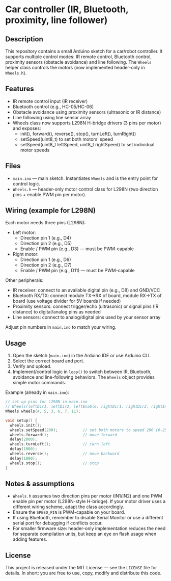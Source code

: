 # Car controller (IR, Bluetooth, proximity, line follower)

## Description

This repository contains a small Arduino sketch for a car/robot controller. It supports multiple control modes: IR remote control, Bluetooth control, proximity sensors (obstacle avoidance) and line following. The `Wheels` helper class controls the motors (now implemented header-only in `Wheels.h`).

## Features

- IR remote control input (IR receiver)
- Bluetooth control (e.g., HC-05/HC-06)
- Obstacle avoidance using proximity sensors (ultrasonic or IR distance)
- Line following using line sensor array
- Wheels class now supports L298N H-bridge drivers (3 pins per motor) and exposes:
  - init(), forward(), reverse(), stop(), turnLeft(), turnRight()
  - setSpeed(uint8_t) to set both motors' speed
  - setSpeed(uint8_t leftSpeed, uint8_t rightSpeed) to set individual motor speeds

## Files

- `main.ino` — main sketch. Instantiates `Wheels` and is the entry point for control logic.
- `Wheels.h` — header-only motor control class for L298N (two direction pins + enable PWM pin per motor).

## Wiring (example for L298N)

Each motor needs three pins (L298N):

- Left motor:
  - Direction pin 1 (e.g., D4)
  - Direction pin 2 (e.g., D5)
  - Enable / PWM pin (e.g., D3) — must be PWM-capable
- Right motor:
  - Direction pin 1 (e.g., D6)
  - Direction pin 2 (e.g., D7)
  - Enable / PWM pin (e.g., D11) — must be PWM-capable

Other peripherals:

- IR receiver: connect to an available digital pin (e.g., D8) and GND/VCC
- Bluetooth RX/TX: connect module TX->RX of board, module RX->TX of board (use voltage divider for 5V boards if needed)
- Proximity sensors: connect trigger/echo (ultrasonic) or signal pins (IR distance) to digital/analog pins as needed
- Line sensors: connect to analog/digital pins used by your sensor array

Adjust pin numbers in `main.ino` to match your wiring.

## Usage

1. Open the sketch (`main.ino`) in the Arduino IDE or use Arduino CLI.
2. Select the correct board and port.
3. Verify and upload.
4. Implement/control logic in `loop()` to switch between IR, Bluetooth, avoidance and line-following behaviors. The `Wheels` object provides simple motor commands.

Example (already in `main.ino`):

```cpp
// set up pins for L298N in main.ino
// Wheels(leftDir1, leftDir2, leftEnable, rightDir1, rightDir2, rightEnable)
Wheels wheels(4, 5, 3, 6, 7, 11);

void setup() {
  wheels.init();
  wheels.setSpeed(200);           // set both motors to speed 200 (0-255)
  wheels.forward();               // move forward
  delay(2000);
  wheels.turnLeft();              // turn left
  delay(1000);
  wheels.reverse();               // move backward
  delay(1000);
  wheels.stop();                  // stop
}
```

## Notes & assumptions

- `Wheels.h` assumes two direction pins per motor (IN1/IN2) and one PWM enable pin per motor (L298N-style H-bridge). If your motor driver uses a different wiring scheme, adapt the class accordingly.
- Ensure the `SPEED_PIN` is PWM-capable on your board.
- If using Bluetooth, remember to disable Serial Monitor or use a different serial port for debugging if conflicts occur.
- For smaller firmware size: header-only implementation reduces the need for separate compilation units, but keep an eye on flash usage when adding features.

## License

This project is released under the MIT License — see the `LICENSE` file for details. In short: you are free to use, copy, modify and distribute this code.
